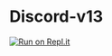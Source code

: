 # Discord-v13
[![Run on Repl.it](https://replit.com/badge/github/aggeloss27/Discord-v13)](https://replit.com/new/github/aggeloss27/Discord-v13)
